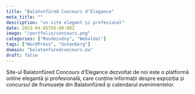 ```yaml
---
title: "Balatonfüred Concours d’Elegance"
meta_title: ""
description: "un site elegant și profesional"
date: 2023-04-05T05:00:00Z
image: "/portfolio/concours.png"
categories: ["Rendezvény", "Weboldal"]
tags: ["WordPress", "Gutenberg"]
domain: "balatonfuredconcours.eu"
draft: false
---
```


Site-ul Balatonfüred Concours d’Elegance dezvoltat de noi este o platformă online elegantă și profesională, care conține informații despre expoziția și concursul de frumusețe din Balatonfüred și calendarul evenimentelor.
